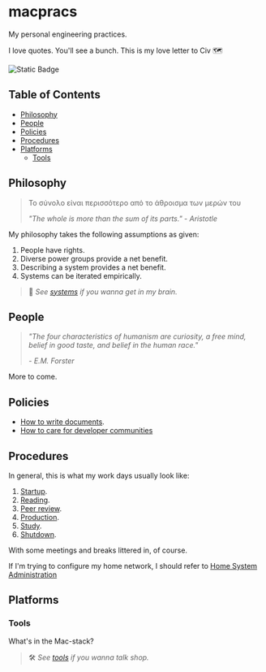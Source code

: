 macpracs
=========

My personal engineering practices.

I love quotes. You'll see a bunch. This is my love letter to Civ 🗺️

![Static Badge](https://img.shields.io/badge/version-2.5.1-66023c)

Table of Contents
------------------

- [Philosophy](#philosophy)
- [People](#people)
- [Policies](#policies)
- [Procedures](#procedures)
- [Platforms](#platforms)
	- [Tools](#tools)

Philosophy
-----------

> Το σύνολο είναι περισσότερο από το άθροισμα των μερών του
>
> *"The whole is more than the sum of its parts."*
> *- Aristotle*

My philosophy takes the following assumptions as given:
1. People have rights.
2. Diverse power groups provide a net benefit.
3. Describing a system provides a net benefit.
4. Systems can be iterated empirically.

> 🧠 *See [systems](systems.md) if you wanna get in my brain.*

People
------

> *"The four characteristics of humanism are curiosity, a free mind, belief in good taste, and belief in the human race."*
> 
> *- E.M. Forster*

More to come.

Policies
--------

- [How to write documents](/policies/doc-style-guide.md).
- [How to care for developer communities](/policies/community-needs-assessment.md)

Procedures
-----------

In general, this is what my work days usually look like:
1. [Startup](/procedures/startup.md).
2. [Reading](/procedures/reading.md).
3. [Peer review](/procedures/peer-review.md).
4. [Production](/procedures/production.md).
7. [Study](/procedures/study.md).
8. [Shutdown](/procedures/shutdown.md).

With some meetings and breaks littered in, of course.

If I'm trying to configure my home network, I should refer to [Home System Administration](procedures/home-sysadmin.md)

Platforms
----------

### Tools

What's in the Mac-stack?

> 🛠️ *See [tools](tools/README.md) if you wanna talk shop.*
